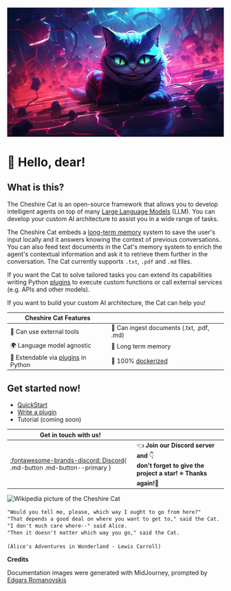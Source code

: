 ![Cheshire Cat generated by Midjourney](assets/img/cheshire-cat-mj.png)

# &#128075; Hello, dear!

## What is this?

The Cheshire Cat is an open-source framework that allows you to develop intelligent agents on top of many
[Large Language Models](conceptual/llm.md) (LLM).
You can develop your custom AI architecture to assist you in a wide range of tasks.

The Cheshire Cat embeds a [long-term memory](conceptual/memory/long_term_memory.md) system to save the user's input locally
and it answers knowing the context of previous conversations.
You can also feed text documents in the Cat's memory system to enrich the agent's contextual information and ask it to
retrieve them further in the conversation.
The Cat currently supports `.txt`, `.pdf` and `.md` files.

If you want the Cat to solve tailored tasks you can extend its capabilities writing Python [plugins](technical/plugins/plugins.md)
to execute custom functions or call external services (e.g. APIs and other models).

If you want to build your custom AI architecture, the Cat can help you!

| Cheshire Cat Features                                           |                                                                 |
|-----------------------------------------------------------------|-----------------------------------------------------------------|
| &#129520; Can use external tools                                | &#128220; Can ingest documents (.txt, .pdf, .md)                 |
| &#127757; Language model agnostic                               | &#128024; Long term memory                                     |
| &#128640; Extendable via [plugins](technical/plugins/plugins.md) in Python | 	&#128011; 100% [dockerized](https://docs.docker.com/get-docker/) |

## Get started now!

 - [QuickStart](technical/getting-started.md)
 - [Write a plugin](technical/plugins/plugins.md)
 - Tutorial (coming soon)


| Get in touch with us!                                                                                   |                                                                                                                                |
|---------------------------------------------------------------------------------------------------------|:-------------------------------------------------------------------------------------------------------------------------------|
| [:fontawesome-brands-discord: Discord](https://discord.gg/bHX5sNFCYU){ .md-button .md-button--primary } | &#128072; **Join our Discord server and** &#128071; <br/> **don't forget to give the project a star! &#11088; Thanks again!&#128591;** |

![Wikipedia picture of the Cheshire Cat](assets/img/cheshire-cat-tree-shade.jpg)

    "Would you tell me, please, which way I ought to go from here?"
    "That depends a good deal on where you want to get to," said the Cat.
    "I don't much care where--" said Alice.
    "Then it doesn't matter which way you go," said the Cat.

    (Alice's Adventures in Wonderland - Lewis Carroll)

__Credits__

Documentation images were generated with MidJourney, prompted by [Edgars Romanovskis](https://www.linkedin.com/in/edgars-romanovskis-b28826259/)
